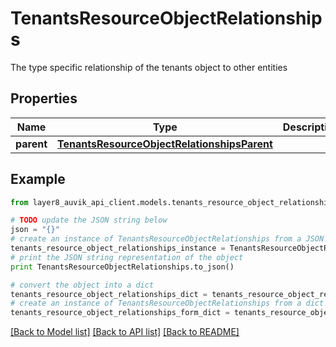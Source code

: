 # TenantsResourceObjectRelationships

The type specific relationship of the tenants object to other entities

## Properties
Name | Type | Description | Notes
------------ | ------------- | ------------- | -------------
**parent** | [**TenantsResourceObjectRelationshipsParent**](TenantsResourceObjectRelationshipsParent.md) |  | [optional] 

## Example

```python
from layer8_auvik_api_client.models.tenants_resource_object_relationships import TenantsResourceObjectRelationships

# TODO update the JSON string below
json = "{}"
# create an instance of TenantsResourceObjectRelationships from a JSON string
tenants_resource_object_relationships_instance = TenantsResourceObjectRelationships.from_json(json)
# print the JSON string representation of the object
print TenantsResourceObjectRelationships.to_json()

# convert the object into a dict
tenants_resource_object_relationships_dict = tenants_resource_object_relationships_instance.to_dict()
# create an instance of TenantsResourceObjectRelationships from a dict
tenants_resource_object_relationships_form_dict = tenants_resource_object_relationships.from_dict(tenants_resource_object_relationships_dict)
```
[[Back to Model list]](../README.md#documentation-for-models) [[Back to API list]](../README.md#documentation-for-api-endpoints) [[Back to README]](../README.md)


